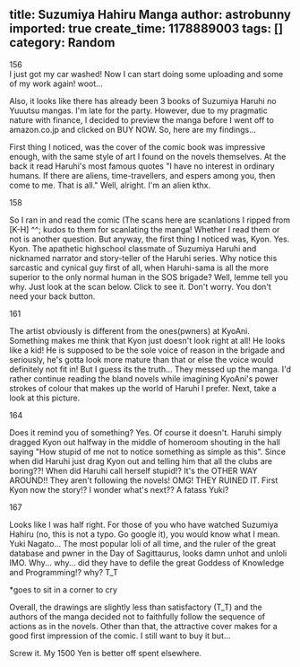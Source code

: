 title: Suzumiya Hahiru Manga
author: astrobunny
imported: true
create_time: 1178889003
tags: []
category: Random
---
<wpg2idlightbox>156</wpg2idlightbox>  
I just got my car washed! Now I can start doing some uploading and some of my work again! woot...  
  
Also, it looks like there has already been 3 books of Suzumiya Haruhi no Yuuutsu mangas. I'm late for the party. However, due to my pragmatic nature with finance, I decided to preview the manga before I went off to amazon.co.jp and clicked on BUY NOW. So, here are my findings...  
  
<!--more-->  
  
First thing I noticed, was the cover of the comic book was impressive enough, with the same style of art I found on the novels themselves. At the back it read Haruhi's most famous quotes "I have no interest in ordinary humans. If there are aliens, time-travellers, and espers among you, then come to me. That is all." Well, alright. I'm an alien kthx.  
  
<wpg2idlightbox>158</wpg2idlightbox>  
  
So I ran in and read the comic (The scans here are scanlations I ripped from [K-H] ^^; kudos to them for scanlating the manga! Whether I read them or not is another question. But anyway, the first thing I noticed was, Kyon. Yes. Kyon. The apathetic highschool classmate of Suzumiya Haruhi and nicknamed narrator and story-teller of the Haruhi series. Why notice this sarcastic and cynical guy first of all, when Haruhi-sama is all the more superior to the only normal human in the SOS brigade? Well, lemme tell you why. Just look at the scan below. Click to see it. Don't worry. You don't need your back button.  
  
<wpg2idlightbox>161</wpg2idlightbox>  
  
The artist obviously is different from the ones(pwners) at KyoAni. Something makes me think that Kyon just doesn't look right at all! He looks like a kid! He is supposed to be the sole voice of reason in the brigade and seriously, he's gotta look more mature than that or else the voice would definitely not fit in! But I guess its the truth... They messed up the manga. I'd rather continue reading the bland novels while imagining KyoAni's power strokes of colour that makes up the world of Haruhi I prefer. Next, take a look at this picture.  
  
<wpg2idlightbox>164</wpg2idlightbox>  
  
Does it remind you of something? Yes. Of course it doesn't. Haruhi simply dragged Kyon out halfway in the middle of homeroom shouting in the hall saying "How stupid of me not to notice something as simple as this". Since when did Haruhi just drag Kyon out and telling him that all the clubs are boring??! When did Haruhi call herself stupid!? It's the OTHER WAY AROUND!! They aren't following the novels! OMG! THEY RUINED IT. First Kyon now the story!? I wonder what's next?? A fatass Yuki?  
  
<wpg2idlightbox>167</wpg2idlightbox>  
  
Looks like I was half right. For those of you who have watched Suzumiya Hahiru (no, this is not a typo. Go google it), you would know what I mean. Yuki Nagato... The most popular loli of all time, and the ruler of the great database and pwner in the Day of Sagittaurus, looks damn unhot and unloli IMO. Why... why... did they have to defile the great Goddess of Knowledge and Programming!? why? T\_T  
  
\*goes to sit in a corner to cry  
  
Overall, the drawings are slightly less than satisfactory (T\_T) and the authors of the manga decided not to faithfully follow the sequence of actions as in the novels. Other than that, the attractive cover makes for a good first impression of the comic. I still want to buy it but...  
  
Screw it. My 1500 Yen is better off spent elsewhere.
